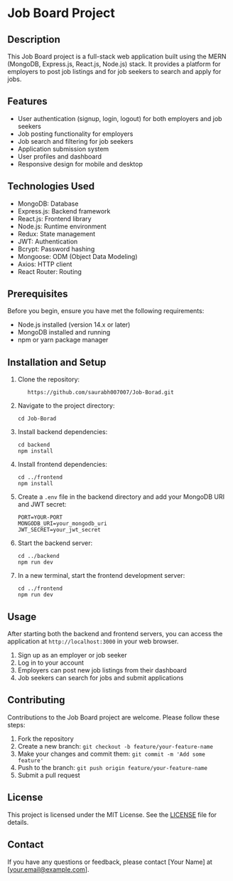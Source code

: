# Job Board Project

## Description
This Job Board project is a full-stack web application built using the MERN (MongoDB, Express.js, React.js, Node.js) stack. It provides a platform for employers to post job listings and for job seekers to search and apply for jobs.

## Features
- User authentication (signup, login, logout) for both employers and job seekers
- Job posting functionality for employers
- Job search and filtering for job seekers
- Application submission system
- User profiles and dashboard
- Responsive design for mobile and desktop

## Technologies Used
- MongoDB: Database
- Express.js: Backend framework
- React.js: Frontend library
- Node.js: Runtime environment
- Redux: State management
- JWT: Authentication
- Bcrypt: Password hashing
- Mongoose: ODM (Object Data Modeling)
- Axios: HTTP client
- React Router: Routing

## Prerequisites
Before you begin, ensure you have met the following requirements:
- Node.js installed (version 14.x or later)
- MongoDB installed and running
- npm or yarn package manager

## Installation and Setup
1. Clone the repository:
   ```
      https://github.com/saurabh007007/Job-Borad.git
   ```

2. Navigate to the project directory:
   ```
   cd Job-Borad
   ```

3. Install backend dependencies:
   ```
   cd backend
   npm install
   ```

4. Install frontend dependencies:
   ```
   cd ../frontend
   npm install
   ```

5. Create a `.env` file in the backend directory and add your MongoDB URI and JWT secret:
   ```
   PORT=YOUR-PORT
   MONGODB_URI=your_mongodb_uri
   JWT_SECRET=your_jwt_secret
   ```

6. Start the backend server:
   ```
   cd ../backend
   npm run dev
   ```

7. In a new terminal, start the frontend development server:
   ```
   cd ../frontend
   npm run dev
   ```

## Usage
After starting both the backend and frontend servers, you can access the application at `http://localhost:3000` in your web browser.

1. Sign up as an employer or job seeker
2. Log in to your account
3. Employers can post new job listings from their dashboard
4. Job seekers can search for jobs and submit applications

## Contributing
Contributions to the Job Board project are welcome. Please follow these steps:

1. Fork the repository
2. Create a new branch: `git checkout -b feature/your-feature-name`
3. Make your changes and commit them: `git commit -m 'Add some feature'`
4. Push to the branch: `git push origin feature/your-feature-name`
5. Submit a pull request

## License
This project is licensed under the MIT License. See the [LICENSE](LICENSE) file for details.

## Contact
If you have any questions or feedback, please contact [Your Name] at [your.email@example.com].

